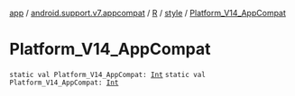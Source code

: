 [app](../../../index.md) / [android.support.v7.appcompat](../../index.md) / [R](../index.md) / [style](index.md) / [Platform_V14_AppCompat](.)

# Platform_V14_AppCompat

`static val Platform_V14_AppCompat: `[`Int`](https://kotlinlang.org/api/latest/jvm/stdlib/kotlin/-int/index.html)
`static val Platform_V14_AppCompat: `[`Int`](https://kotlinlang.org/api/latest/jvm/stdlib/kotlin/-int/index.html)